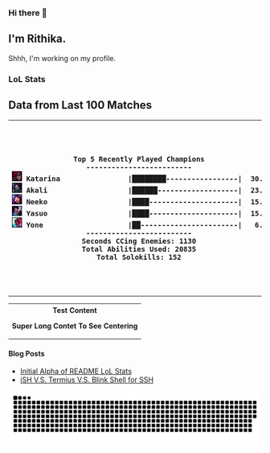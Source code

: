 ### Hi there 👋

## I'm Rithika.

Shhh, I'm working on my profile.

### LoL Stats
<!---LOL-STATS-START-HERE--->
<h2> Data from Last 100 Matches </h2><table><tr></tr><tr><th><pre>Top 5 Recently Played Champions
-------------------------
<img src='readme-lol-items/Katarina.png' alt='drawing' width='20'/> Katarina                |████████-----------------|  30.00%
<img src='readme-lol-items/Akali.png' alt='drawing' width='20'/> Akali                   |██████-------------------|  23.00%
<img src='readme-lol-items/Neeko.png' alt='drawing' width='20'/> Neeko                   |████---------------------|  15.00%
<img src='readme-lol-items/Yasuo.png' alt='drawing' width='20'/> Yasuo                   |████---------------------|  15.00%
<img src='readme-lol-items/Yone.png' alt='drawing' width='20'/> Yone                    |██-----------------------|   6.00%
-------------------------
Seconds CCing Enemies: 1130
Total Abilities Used: 20835
Total Solokills: 152
<th><pre>Top 3 Champion Masteries
------------------------
<img src='readme-lol-items/Neeko_0.png' alt='drawing' width='50'/> Neeko: 136216 
<img src='readme-lol-items/Yone_19.png' alt='drawing' width='50'/> Yone: 108926 
<img src='readme-lol-items/Akali_9.png' alt='drawing' width='50'/> Akali: 89275 
</pre></th></tr></table>
<!---LOL-STATS-END-HERE--->


  
 <table><tr><th>
   Test Content
   
   Super Long Contet To See Centering
   </th></tr></table> 
  
  
  
  
  
  
#### Blog Posts
<!-- BLOG-POST-LIST:START -->
- [Initial Alpha of README LoL Stats](https://rithikasilva.github.io/rs-blog/2022/12/24/READMELOLSTATS/)
- [iSH V.S. Termius V.S. Blink Shell for SSH](https://rithikasilva.github.io/rs-blog/2022/06/17/BlinkiSHTermius/)
<!-- BLOG-POST-LIST:END -->

![Snake](https://github.com/rithikasilva/rithikasilva/blob/output/github-contribution-grid-snake-dark.svg)

<!--
## My Stats
<p>
  <img height="150em" src="https://github-readme-stats.vercel.app/api?username=rithikasilva&show_icons=truetrue&theme=dracula&hide_border=true&hide=stars,prs&bg_color=00000000&count_private=true" />
 -->
  
<!--
  <img height="150em" src="https://github-readme-stats-eight-theta.vercel.app/api/top-langs/?username=rithikasilva&true&theme=dracula&hide_border=true&bg_color=00000000&layout=compact&hide=TeX" />
</p>
-->


<!--
**rithikasilva/rithikasilva** is a ✨ _special_ ✨ repository because its `README.md` (this file) appears on your GitHub profile.

Here are some ideas to get you started:

- 🔭 I’m currently working on ...
- 🌱 I’m currently learning ...
- 👯 I’m looking to collaborate on ...
- 🤔 I’m looking for help with ...
- 💬 Ask me about ...
- 📫 How to reach me: ...
- 😄 Pronouns: ...
- ⚡ Fun fact: ...
-->
